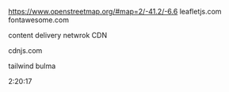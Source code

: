 https://www.openstreetmap.org/#map=2/-41.2/-6.6
leafletjs.com
fontawesome.com

content delivery netwrok CDN

cdnjs.com


tailwind
bulma

2:20:17
